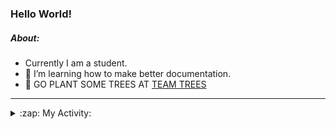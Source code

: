 ### Hello World!

##### About:
- Currently I am a student.
- 🌱 I’m learning how to make better documentation.
- 🌱 GO PLANT SOME TREES AT [TEAM TREES](https://teamtrees.org/)

---
<details>
  <summary>:zap: My Activity:</summary>
  
<!--START_SECTION:waka-->
![Code Time](http://img.shields.io/badge/Code%20Time-1%2C108%20hrs%206%20mins-blue)

**I'm a Night 🦉** 

```text
🌞 Morning                1295 commits        ██░░░░░░░░░░░░░░░░░░░░░░░   08.87 % 
🌆 Daytime                5167 commits        █████████░░░░░░░░░░░░░░░░   35.41 % 
🌃 Evening                4183 commits        ███████░░░░░░░░░░░░░░░░░░   28.67 % 
🌙 Night                  3947 commits        ███████░░░░░░░░░░░░░░░░░░   27.05 % 
```
📅 **I'm Most Productive on Wednesday** 

```text
Monday                   2242 commits        ████░░░░░░░░░░░░░░░░░░░░░   15.36 % 
Tuesday                  1757 commits        ███░░░░░░░░░░░░░░░░░░░░░░   12.04 % 
Wednesday                3466 commits        ██████░░░░░░░░░░░░░░░░░░░   23.75 % 
Thursday                 1767 commits        ███░░░░░░░░░░░░░░░░░░░░░░   12.11 % 
Friday                   1449 commits        ██░░░░░░░░░░░░░░░░░░░░░░░   09.93 % 
Saturday                 1329 commits        ██░░░░░░░░░░░░░░░░░░░░░░░   09.11 % 
Sunday                   2582 commits        ████░░░░░░░░░░░░░░░░░░░░░   17.69 % 
```


📊 **This Week I Spent My Time On** 

```text
🔥 Editors: 
VS Code                  15 hrs 56 mins      █████████████████████████   100.00 % 

🐱‍💻 Projects: 
praise                   11 hrs 3 mins       █████████████████░░░░░░░░   69.36 % 
skillgraff               2 hrs 48 mins       ████░░░░░░░░░░░░░░░░░░░░░   17.61 % 
CSF22                    2 hrs 4 mins        ███░░░░░░░░░░░░░░░░░░░░░░   13.02 % 
```


 Last Updated on 17/04/2023 16:09:37 UTC
<!--END_SECTION:waka-->
</details>
